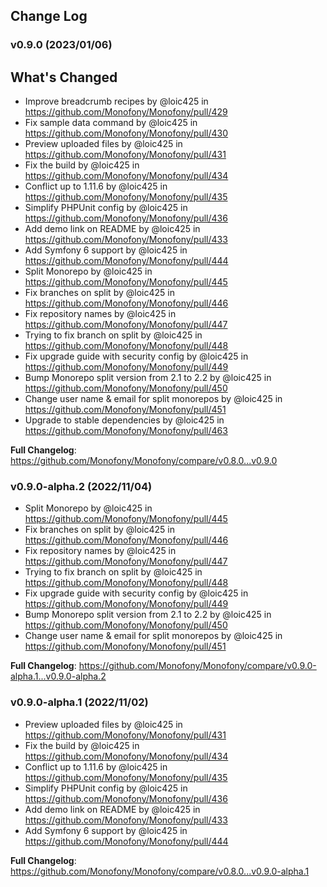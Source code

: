 ## Change Log

### v0.9.0 (2023/01/06)

## What's Changed
* Improve breadcrumb recipes by @loic425 in https://github.com/Monofony/Monofony/pull/429
* Fix sample data command by @loic425 in https://github.com/Monofony/Monofony/pull/430
* Preview uploaded files by @loic425 in https://github.com/Monofony/Monofony/pull/431
* Fix the build by @loic425 in https://github.com/Monofony/Monofony/pull/434
* Conflict up to 1.11.6 by @loic425 in https://github.com/Monofony/Monofony/pull/435
* Simplify PHPUnit config by @loic425 in https://github.com/Monofony/Monofony/pull/436
* Add demo link on README by @loic425 in https://github.com/Monofony/Monofony/pull/433
* Add Symfony 6 support by @loic425 in https://github.com/Monofony/Monofony/pull/444
* Split Monorepo by @loic425 in https://github.com/Monofony/Monofony/pull/445
* Fix branches on split by @loic425 in https://github.com/Monofony/Monofony/pull/446
* Fix repository names by @loic425 in https://github.com/Monofony/Monofony/pull/447
* Trying to fix branch on split by @loic425 in https://github.com/Monofony/Monofony/pull/448
* Fix upgrade guide with security config by @loic425 in https://github.com/Monofony/Monofony/pull/449
* Bump Monorepo split version from 2.1 to 2.2 by @loic425 in https://github.com/Monofony/Monofony/pull/450
* Change user name & email for split monorepos by @loic425 in https://github.com/Monofony/Monofony/pull/451
* Upgrade to stable dependencies by @loic425 in https://github.com/Monofony/Monofony/pull/463


**Full Changelog**: https://github.com/Monofony/Monofony/compare/v0.8.0...v0.9.0

### v0.9.0-alpha.2 (2022/11/04)
* Split Monorepo by @loic425 in https://github.com/Monofony/Monofony/pull/445
* Fix branches on split by @loic425 in https://github.com/Monofony/Monofony/pull/446
* Fix repository names by @loic425 in https://github.com/Monofony/Monofony/pull/447
* Trying to fix branch on split by @loic425 in https://github.com/Monofony/Monofony/pull/448
* Fix upgrade guide with security config by @loic425 in https://github.com/Monofony/Monofony/pull/449
* Bump Monorepo split version from 2.1 to 2.2 by @loic425 in https://github.com/Monofony/Monofony/pull/450
* Change user name & email for split monorepos by @loic425 in https://github.com/Monofony/Monofony/pull/451

**Full Changelog**: https://github.com/Monofony/Monofony/compare/v0.9.0-alpha.1...v0.9.0-alpha.2

### v0.9.0-alpha.1 (2022/11/02)
* Preview uploaded files by @loic425 in https://github.com/Monofony/Monofony/pull/431
* Fix the build by @loic425 in https://github.com/Monofony/Monofony/pull/434
* Conflict up to 1.11.6 by @loic425 in https://github.com/Monofony/Monofony/pull/435
* Simplify PHPUnit config by @loic425 in https://github.com/Monofony/Monofony/pull/436
* Add demo link on README by @loic425 in https://github.com/Monofony/Monofony/pull/433
* Add Symfony 6 support by @loic425 in https://github.com/Monofony/Monofony/pull/444

**Full Changelog**: https://github.com/Monofony/Monofony/compare/v0.8.0...v0.9.0-alpha.1
